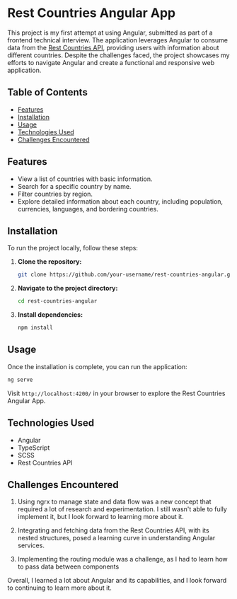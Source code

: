 # Rest Countries Angular App

This project is my first attempt at using Angular, submitted as part of a frontend technical interview. The application leverages Angular to consume data from the [Rest Countries API](https://restcountries.com/), providing users with information about different countries. Despite the challenges faced, the project showcases my efforts to navigate Angular and create a functional and responsive web application.

## Table of Contents

- [Features](#features)
- [Installation](#installation)
- [Usage](#usage)
- [Technologies Used](#technologies-used)
- [Challenges Encountered](#challenges-encountered)


## Features

- View a list of countries with basic information.
- Search for a specific country by name.
- Filter countries by region.
- Explore detailed information about each country, including population, currencies, languages, and bordering countries.

## Installation

To run the project locally, follow these steps:

1. **Clone the repository:**

   ```bash
   git clone https://github.com/your-username/rest-countries-angular.git
   ```

2. **Navigate to the project directory:**

   ```bash
   cd rest-countries-angular
   ```

3. **Install dependencies:**

   ```bash
   npm install
   ```

## Usage

Once the installation is complete, you can run the application:

```bash
ng serve
```

Visit `http://localhost:4200/` in your browser to explore the Rest Countries Angular App.

## Technologies Used

- Angular
- TypeScript
- SCSS
- Rest Countries API

## Challenges Encountered

1. Using ngrx to manage state and data flow was a new concept that required a lot of research and experimentation. I still wasn't able to fully implement it, but I look forward to learning more about it.

2. Integrating and fetching data from the Rest Countries API, with its nested structures, posed a learning curve in understanding Angular services.

3. Implementing the routing module was a challenge, as I had to learn how to pass data between components

Overall, I learned a lot about Angular and its capabilities, and I look forward to continuing to learn more about it.
